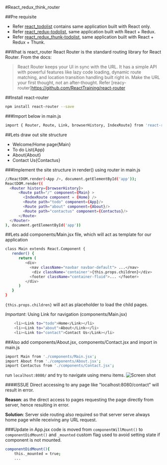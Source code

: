 #React_redux_think_router

##Pre requisite
* Refer [react_todolist](https://github.com/mkum83/react_todolist) contains same application built with React only.
* Refer [react_redux-todolist](https://github.com/mkum83/react_redux-todolist), same application built with React + Redux.
* Refer [react_redux_thunk-todolist](https://github.com/mkum83/react_redux_thunk-todolist), same application built with React + Redux + Thunk.

##What is react_router
React Router is the standard routing library for React Router. From the docs:
>React Router keeps your UI in sync with the URL. It has a simple API with powerful features like lazy code loading, dynamic route matching, and location transition handling built right in. Make the URL your first thought, not an after-thought.
Refer [reacy-router]https://github.com/ReactTraining/react-router

##Install react-router
```sh
npm install react-router --save
```
###Import below in main.js
```sh
import { Router, Route, Link, browserHistory, IndexRoute} from 'react-router'
```

##Lets draw out site structure 
* Welcome/Home page{Main}
* To do List{App}
* About{About}
* Contact Us{Contactus}

###Implement the site structure in render() using router in main.js
```sh
//ReactDOM.render(<App />, document.getElementById('app'));
ReactDOM.render((
  <Router history={browserHistory}>
      <Route path="/" component={Main} >
        <IndexRoute component = {Home} />
        <Route path="todo" component={App}/>
        <Route path="about" component={About}/>
        <Route path="contactus" component={Contactus}/>
      </Route>
  </Router>
), document.getElementById('app'))
```

##Lets add components/Main.jsx file, which will act as template for our application
```sh
class Main extends React.Component {
   render() {
      return (
         <div>
           <nav className="navbar navbar-default"> ...</nav>
            <div className='container'>{this.props.children}</div>
           <footer className="container-fluid">... </footer>
         </div>
      )
   }
}
```
`{this.props.children}` will act as placeholder to load the child pages.

_Important_: Using Link for navigation (components/Main.jsx)
```sh
    <li><Link to="todo">Home</Link></li>
    <li><Link to="about">About</Link></li>
    <li><Link to="contact">Contact Us</Link></li>
```
##Also add components/About.jsx, components/Contact.jsx and import in main.js
```sh
import Main from './components/Main.jsx';
import About from './components/About.jsx';
import Contactus from './components/Contact.jsx';
```
run `localhost:8080/` and try to navigate using menu items. 
![Screen shot](https://github.com/mkum83/react_redux_thunk_router/blob/master/screenshot.PNG "Screen Shot")


####ISSUE
Direct accessing to any page like "localhost:8080/contact" will result in error.

**Reason**: as the direct access to pages requesting the page directly from server, hence resulting in error.

**Solution**: Server side routing also required so that server serve always home page while receiving any URL request. 

###Update in App.jsx
code is moved from `componentWillMount()` to `componentDidMount()` and `_mounted` custom flag used to avoid setting state if component is not mounted.
```sh
componentDidMount(){
    this._mounted = true;
    ...
```
 
